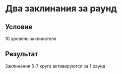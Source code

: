 # Два заклинания за раунд
## Условие
10 уровень заклинателя
## Результат
Заклинания 5-7 круга активируются за 1 раунд